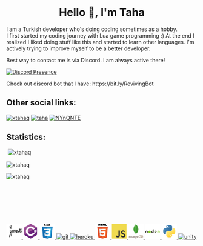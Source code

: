 <h1 align="center">Hello 👋, I'm Taha</h1>
<p>I am a Turkish developer who's doing coding sometimes as a hobby.<br>
I first started my coding journey with Lua game programming :) At the end I realized I liked doing stuff like this and started to learn other languages. I'm actively trying to improve myself to be a better developer.<br></p>

<p>Best way to contact me is via Discord. I am always active there!</p>
 
[![Discord Presence](https://lanyard-profile-readme.vercel.app/api/316278961904549890)](https://discord.com/users/316278961904549890)

<p>Check out discord bot that I have: https://bit.ly/RevivingBot</p>
<!--<p align="left"> <img src="https://komarev.com/ghpvc/?username=xtahaq&label=Profile%20views&color=ae00ff&style=flat" alt="xtahaq" /> </p>-->

<h2 align="left">Other social links:</h2>
<p align="left">
<a href="https://twitter.com/xtahaq" target="blank"><img align="center" src="https://raw.githubusercontent.com/rahuldkjain/github-profile-readme-generator/master/src/images/icons/Social/twitter.svg" alt="xtahaq" height="30" width="40" /></a>
<a href="https://www.youtube.com/channel/UCaS4a4U-hKADS1qolWG4E4g" target="blank"><img align="center" src="https://raw.githubusercontent.com/rahuldkjain/github-profile-readme-generator/master/src/images/icons/Social/youtube.svg" alt="taha" height="30" width="40" /></a>
<a href="https://discord.gg/NYnQNTE" target="blank"><img align="center" src="https://raw.githubusercontent.com/rahuldkjain/github-profile-readme-generator/master/src/images/icons/Social/discord.svg" alt="NYnQNTE" height="30" width="40" /></a>
</p>

<h2 align="left">Statistics:</h2>

<p>&nbsp;<img align="center" src="https://github-readme-stats.vercel.app/api?username=xtahaq&show_icons=true&theme=dark&locale=en&count_private=true&hide=prs,issues,contribs,)" alt="xtahaq" /></p>

<p><img align="center" src="https://github-readme-streak-stats.herokuapp.com/?user=xtahaq&theme=dark&" alt="xtahaq" /></p>

<p><img align="left" src="https://github-readme-stats.vercel.app/api/top-langs?username=xtahaq&show_icons=true&theme=dark&locale=en&layout=compact" alt="xtahaq" /></p><br><br><br><br><br><br><br>

<p align="left"> <a href="https://canvasjs.com" target="_blank" rel="noreferrer"> <img src="https://raw.githubusercontent.com/Hardik0307/Hardik0307/master/assets/canvasjs-charts.svg" alt="canvasjs" width="40" height="40"/> </a> <a href="https://www.w3schools.com/cs/" target="_blank" rel="noreferrer"> <img src="https://raw.githubusercontent.com/devicons/devicon/master/icons/csharp/csharp-original.svg" alt="csharp" width="40" height="40"/> </a> <a href="https://www.w3schools.com/css/" target="_blank" rel="noreferrer"> <img src="https://raw.githubusercontent.com/devicons/devicon/master/icons/css3/css3-original-wordmark.svg" alt="css3" width="40" height="40"/> </a> <a href="https://git-scm.com/" target="_blank" rel="noreferrer"> <img src="https://www.vectorlogo.zone/logos/git-scm/git-scm-icon.svg" alt="git" width="40" height="40"/> </a> <a href="https://heroku.com" target="_blank" rel="noreferrer"> <img src="https://www.vectorlogo.zone/logos/heroku/heroku-icon.svg" alt="heroku" width="40" height="40"/> </a> <a href="https://www.w3.org/html/" target="_blank" rel="noreferrer"> <img src="https://raw.githubusercontent.com/devicons/devicon/master/icons/html5/html5-original-wordmark.svg" alt="html5" width="40" height="40"/> </a> <a href="https://developer.mozilla.org/en-US/docs/Web/JavaScript" target="_blank" rel="noreferrer"> <img src="https://raw.githubusercontent.com/devicons/devicon/master/icons/javascript/javascript-original.svg" alt="javascript" width="40" height="40"/> </a> <a href="https://www.mongodb.com/" target="_blank" rel="noreferrer"> <img src="https://raw.githubusercontent.com/devicons/devicon/master/icons/mongodb/mongodb-original-wordmark.svg" alt="mongodb" width="40" height="40"/> </a> <a href="https://nodejs.org" target="_blank" rel="noreferrer"> <img src="https://raw.githubusercontent.com/devicons/devicon/master/icons/nodejs/nodejs-original-wordmark.svg" alt="nodejs" width="40" height="40"/> </a> <a href="https://www.python.org" target="_blank" rel="noreferrer"> <img src="https://raw.githubusercontent.com/devicons/devicon/master/icons/python/python-original.svg" alt="python" width="40" height="40"/> </a> <a href="https://unity.com/" target="_blank" rel="noreferrer"> <img src="https://www.vectorlogo.zone/logos/unity3d/unity3d-icon.svg" alt="unity" width="40" height="40"/> </a> </p>
